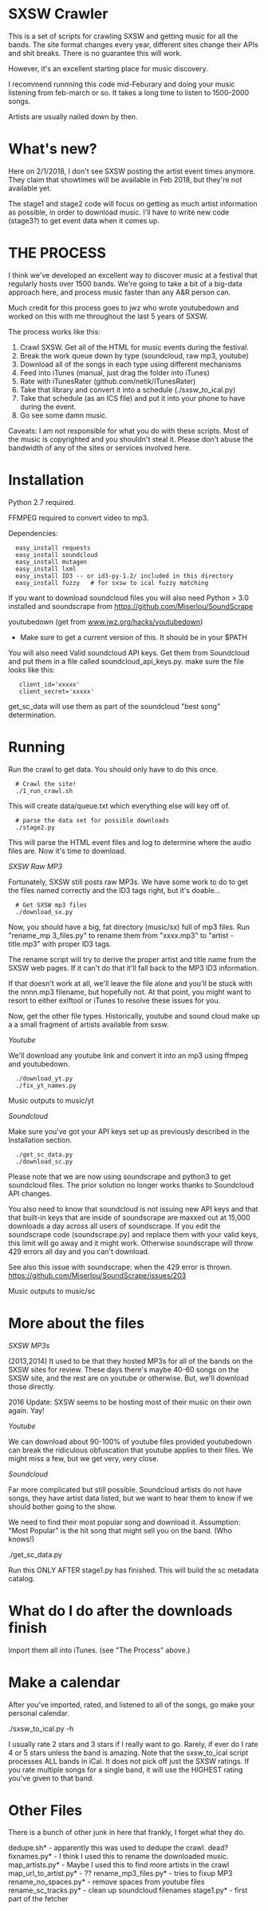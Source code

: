 SXSW Crawler 
=======================

This is a set of scripts for crawling SXSW and getting music for all
the bands. The site format changes every year, different sites change
their APIs and shit breaks. There is no guarantee this will work. 

However, it's an excellent starting place for music discovery. 

I recommend runnning this code mid-Feburary and doing your music
listening from feb-march or so. It takes a long time to listen to
1500-2000 songs.

Artists are usually nailed down by then.

What's new?
=============

Here on 2/1/2018, I don't see SXSW posting the artist event times
anymore. They claim that showtimes will be available in Feb 2018, but
they're not available yet.

The stage1 and stage2 code will focus on getting as much artist
information as possible, in order to download music. I'll have to
write new code (stage3?) to get event data when it comes up.

THE PROCESS
============

I think we've developed an excellent way to discover music at a
festival that regularly hosts over 1500 bands. We're going to take a
bit of a big-data approach here, and process music faster than any A&R
person can.

Much credit for this process goes to jwz who wrote youtubedown and
worked on this with me throughout the last 5 years of SXSW.

The process works like this:

  1. Crawl SXSW. Get all of the HTML for music events during the festival.
  2. Break the work queue down by type (soundcloud, raw mp3, youtube)
  3. Download all of the songs in each type using different mechanisms
  4. Feed into iTunes (manual, just drag the folder into iTunes)
  5. Rate with iTunesRater (github.com/netik/iTunesRater)
  6. Take that library and convert it into a schedule  (./sxsw_to_ical.py)
  7. Take that schedule (as an ICS file) and put it into your phone to have during the event. 
  8. Go see some damn music. 

Caveats: I am not responsible for what you do with these scripts. Most
of the music is copyrighted and you shouldn't steal it. Please don't
abuse the bandwidth of any of the sites or services involved here.

Installation
=============

Python 2.7 required.

FFMPEG required to convert video to mp3.

Dependencies: 

```
  easy_install requests
  easy_install soundcloud
  easy_install mutagen
  easy_install lxml
  easy_install ID3 -- or id3-py-1.2/ included in this directory
  easy_install fuzzy   # for sxsw to ical fuzzy matching
```

If you want to download soundcloud files you will also need Python >
3.0 installed and soundscrape from https://github.com/Miserlou/SoundScrape

youtubedown (get from www.jwz.org/hacks/youtubedown) 
 - Make sure to get a current version of this. It should be in your $PATH

You will also need Valid soundcloud API keys. Get them from Soundcloud
and put them in a file called soundcloud_api_keys.py. make sure the
file looks like this:

```
   client_id='xxxxx'
   client_secret='xxxxx'
```

get_sc_data will use them as part of the soundcloud "best song" determination.

Running
===============

Run the crawl to get data. You should only have to do this once. 

```
  # Crawl the site!
  ./1_run_crawl.sh
```

  This will create data/queue.txt which everything else will key
  off of.

```
  # parse the data set for possible downloads
  ./stage2.py
```

This will parse the HTML event files and log to determine where the
audio files are. Now it's time to download.

*SXSW Raw MP3*

Fortunately, SXSW still posts raw MP3s. We have some work to do to get
the files named correctly and the ID3 tags right, but it's doable...

```
  # Get SXSW mp3 files
  ./download_sx.py 
```

Now, you should have a big, fat directory (music/sx) full of mp3 files.
Run "rename_mp 3_files.py" to rename them from "xxxx.mp3" to "artist -
title.mp3" with proper ID3 tags.

The rename script will try to derive the proper artist and title
name from the SXSW web pages. If it can't do that it'll fall back to
the MP3 ID3 information.

If that doesn't work at all, we'll leave the file alone and you'll be
stuck with the nnnn.mp3 filename, but hopefully not. At that point,
you might want to resort to either exiftool or iTunes to resolve these
issues for you.

Now, get the other file types. Historically, youtube and sound cloud
make up a a small fragment of artists available from sxsw.

*Youtube*

We'll download any youtube link and convert it into an mp3 using ffmpeg and youtubedown. 

```
  ./download_yt.py
  ./fix_yt_names.py
```

Music outputs to music/yt

*Soundcloud*

Make sure you've got your API keys set up as previously described in the Installation section. 

```
  ./get_sc_data.py 
  ./download_sc.py
```

Please note that we are now using soundscrape and python3 to get
soundcloud files. The prior solution no longer works thanks to
Soundcloud API changes.

You also need to know that soundcloud is not issuing new API keys and
that that built-in keys that are inside of soundscrape are maxxed out
at 15,000 downloads a day across all users of soundscrape. If you edit
the soundscrape code (soundscrape.py) and replace them with your valid
keys, this limit will go away and it might work. Otherwise soundscrape
will throw 429 errors all day and you can't download.

See also this issue with soundscrape: when the 429 error is thrown.
https://github.com/Miserlou/SoundScrape/issues/203

Music outputs to music/sc

More about the files 
======================

*SXSW MP3s*

(2013,2014) It used to be that they hosted MP3s for all of the bands
on the SXSW sites for review. These days there's maybe 40-60 songs on
the SXSW site, and the rest are on youtube or otherwise. But, we'll
download those directly.

2016 Update: SXSW seems to be hosting most of their music on their own
again. Yay!

*Youtube*

We can download about 90-100% of youtube files provided youtubedown
can break the ridiculous obfuscation that youtube applies to their
files. We might miss a few, but we get very, very close.

*Soundcloud*

Far more complicated but still possible. Soundcloud artists do not
have songs, they have artist data listed, but we want to hear them to
know if we should bother going to the show.

We need to find their most popular song and download it. Assumption:
"Most Popular" is the hit song that might sell you on the band. (Who
knows!)

  ./get_sc_data.py

Run this ONLY AFTER stage1.py has finished. This will build the sc
metadata catalog.

What do I do after the downloads finish
=======================================

Import them all into iTunes. (see "The Process" above.)

Make a calendar
===============

After you've imported, rated, and listened to all of the songs, go
make your personal calendar.

  ./sxsw_to_ical.py -h 

I usually rate 2 stars and 3 stars if I really want to go. Rarely, if
ever do I rate 4 or 5 stars unless the band is amazing. Note that the
sxsw_to_ical script processes ALL bands in iCal. It does not pick off
just the SXSW ratings. If you rate multiple songs for a single band,
it will use the HIGHEST rating you've given to that band. 

Other Files
=============
There is a bunch of other junk in here that frankly, I forget what
they do.

dedupe.sh* - apparently this was used to dedupe the crawl. dead?
fixnames.py* - I think I used this to rename the downloaded music. 
map_artists.py* - Maybe I used this to find more artists in the crawl
map_url_to_artist.py* - ??
rename_mp3_files.py* - tries to fixup MP3 
rename_no_spaces.py* - remove spaces from youtube files
rename_sc_tracks.py* - clean up soundcloud filenames
stage1.py* - first part of the fetcher

